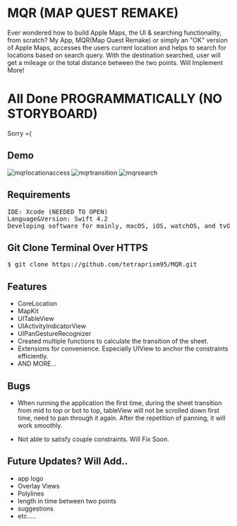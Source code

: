 # MQR (MAP QUEST REMAKE) 
Ever wondered how to build Apple Maps, the UI &amp; searching functionality, from scratch? 
My App, MQR(Map Quest Remake) or simply an "OK" version of Apple Maps, accesses the users current location and helps to search for locations based on search query. With the destination searched, user will get a mileage or the total distance between the two points. Will Implement More!

# All Done PROGRAMMATICALLY (NO STORYBOARD)
Sorry =(

## Demo
![mqrlocationaccess](https://user-images.githubusercontent.com/36717095/51064484-e53d7580-15cd-11e9-883c-4c4a68ad8952.gif)
![mqrtransition](https://user-images.githubusercontent.com/36717095/51064652-bbd11980-15ce-11e9-908a-cb59519057a8.gif)
![mqrsearch](https://user-images.githubusercontent.com/36717095/51065184-8843be80-15d1-11e9-831c-37587df76d94.gif) 

## Requirements
<pre>
IDE: Xcode (NEEDED TO OPEN)
Language&Version: Swift 4.2  
Developing software for mainly, macOS, iOS, watchOS, and tvOS.
</pre>

## Git Clone Terminal Over HTTPS

<pre>
$ git clone https://github.com/tetraprism95/MQR.git 
</pre> 

## Features

- CoreLocation
- MapKit
- UITableView
- UIActivityIndicatorView
- UIPanGestureRecognizer
- Created multiple functions to calculate the transition of the sheet.
- Extensions for convenience. Especially UIView to anchor the constraints efficiently.
- AND MORE...

## Bugs

- When running the application the first time, during the sheet transition from mid to top or bot to top, tableView will not be scrolled down first time, need to pan through it again. After the repetition of panning, it will work smoothly.  

- Not able to satisfy couple constraints. Will Fix Soon. 

## Future Updates? Will Add..
- app logo
- Overlay Views
- Polylines
- length in time between two points
- suggestions
- etc.....


